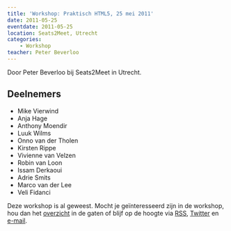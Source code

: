 ```yaml
---
title: 'Workshop: Praktisch HTML5, 25 mei 2011'
date: 2011-05-25
eventdate: 2011-05-25
location: Seats2Meet, Utrecht
categories:
    - Workshop
teacher: Peter Beverloo
---
```


Door Peter Beverloo bij Seats2Meet in Utrecht.

## Deelnemers

-   Mike Vierwind
-   Anja Hage
-   Anthony Moendir
-   Luuk Wilms
-   Onno van der Tholen
-   Kirsten Rippe
-   Vivienne van Velzen
-   Robin van Loon
-   Issam Derkaoui
-   Adrie Smits
-   Marco van der Lee
-   Veli Fidanci

Deze workshop is al geweest. Mocht je geïnteresseerd zijn in de workshop, hou dan het [overzicht](/workshops) in de gaten of blijf op de hoogte via [RSS](http://feeds.feedburner.com/FronteersWorkshops), [Twitter](https://twitter.com/fronteers) en [e-mail](/workshops#per-mail).
